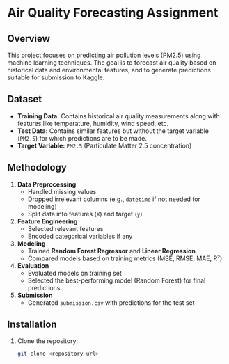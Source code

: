 # Air Quality Forecasting Assignment

## Overview
This project focuses on predicting air pollution levels (PM2.5) using machine learning techniques. The goal is to forecast air quality based on historical data and environmental features, and to generate predictions suitable for submission to Kaggle.

## Dataset
- **Training Data:** Contains historical air quality measurements along with features like temperature, humidity, wind speed, etc.
- **Test Data:** Contains similar features but without the target variable (`PM2.5`) for which predictions are to be made.
- **Target Variable:** `PM2.5` (Particulate Matter 2.5 concentration)

## Methodology
1. **Data Preprocessing**
   - Handled missing values
   - Dropped irrelevant columns (e.g., `datetime` if not needed for modeling)
   - Split data into features (`X`) and target (`y`)
2. **Feature Engineering**
   - Selected relevant features
   - Encoded categorical variables if any
3. **Modeling**
   - Trained **Random Forest Regressor** and **Linear Regression**
   - Compared models based on training metrics (MSE, RMSE, MAE, R²)
4. **Evaluation**
   - Evaluated models on training set
   - Selected the best-performing model (Random Forest) for final predictions
5. **Submission**
   - Generated `submission.csv` with predictions for the test set

## Installation
1. Clone the repository:
   ```bash
   git clone <repository-url>
